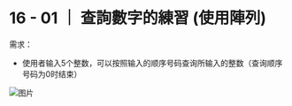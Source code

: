 # 16 - 01 ｜ 查詢數字的練習 (使用陣列)

需求：
- 使用者输入5个整数，可以按照输入的顺序号码查询所输入的整数（查询顺序号码为0时结束）

![图片](pics//pic-1.jpg)
